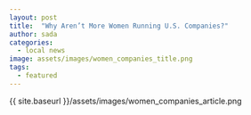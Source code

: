 ```yaml
---
layout: post
title:  "Why Aren’t More Women Running U.S. Companies?"
author: sada
categories:
  - local news
image: assets/images/women_companies_title.png
tags: 
  - featured
---
```

{{ site.baseurl }}/assets/images/women_companies_article.png